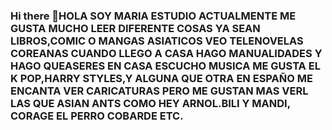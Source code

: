 ### Hi there 👋HOLA SOY MARIA ESTUDIO ACTUALMENTE ME GUSTA MUCHO LEER DIFERENTE COSAS YA SEAN LIBROS,COMIC O MANGAS ASIATICOS VEO TELENOVELAS COREANAS CUANDO LLEGO A CASA HAGO MANUALIDADES Y HAGO QUEASERES EN CASA ESCUCHO MUSICA ME GUSTA EL K POP,HARRY STYLES,Y ALGUNA QUE OTRA EN ESPAÑO ME ENCANTA VER CARICATURAS PERO ME GUSTAN MAS VERL LAS QUE ASIAN ANTS COMO HEY ARNOL.BILI Y MANDI, CORAGE EL PERRO COBARDE ETC.

<!--
**mar19sac0s/MAR19SAC0S** is a ✨ _special_ ✨ repository because its `README.md` (this file) appears on your GitHub profile.

Here are some ideas to get you started:

- 🔭 I’m currently working on ...
- 🌱 I’m currently learning ...
- 👯 I’m looking to collaborate on ...
- 🤔 I’m looking for help with ...
- 💬 Ask me about ...
- 📫 How to reach me: ...
- 😄 Pronouns: ...
- ⚡ Fun fact: ...
-->
